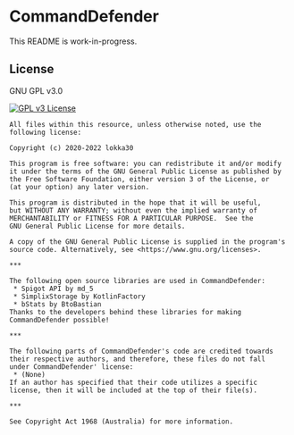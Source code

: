 # CommandDefender

This README is work-in-progress.

## License

GNU GPL v3.0

<a href="https://www.gnu.org/licenses/gpl-3.0.en.html">
  <img src="https://www.gnu.org/graphics/gplv3-or-later.png" alt="GPL v3 License"/>
</a>

    All files within this resource, unless otherwise noted, use the
    following license:

    Copyright (c) 2020-2022 lokka30

    This program is free software: you can redistribute it and/or modify
    it under the terms of the GNU General Public License as published by
    the Free Software Foundation, either version 3 of the License, or
    (at your option) any later version.

    This program is distributed in the hope that it will be useful,
    but WITHOUT ANY WARRANTY; without even the implied warranty of
    MERCHANTABILITY or FITNESS FOR A PARTICULAR PURPOSE.  See the
    GNU General Public License for more details.

    A copy of the GNU General Public License is supplied in the program's
    source code. Alternatively, see <https://www.gnu.org/licenses>.

    ***

    The following open source libraries are used in CommandDefender:
     * Spigot API by md_5
     * SimplixStorage by KotlinFactory
     * bStats by BtoBastian
    Thanks to the developers behind these libraries for making
    CommandDefender possible!

    ***

    The following parts of CommandDefender's code are credited towards
    their respective authors, and therefore, these files do not fall
    under CommandDefender' license:
     * (None)
    If an author has specified that their code utilizes a specific
    license, then it will be included at the top of their file(s).

    ***

    See Copyright Act 1968 (Australia) for more information.